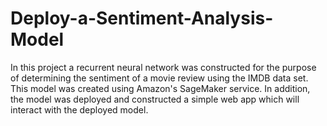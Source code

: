 # Deploy-a-Sentiment-Analysis-Model
In this project a recurrent neural network was constructed for the purpose of determining the sentiment of a movie review using the IMDB data set. This model was created using Amazon's SageMaker service. In addition, the model was deployed and constructed a simple web app which will interact with the deployed model.
